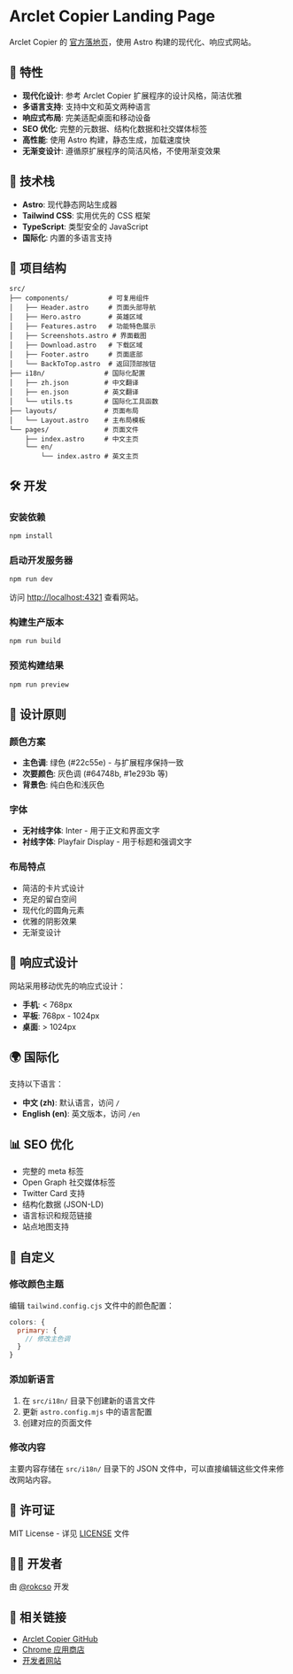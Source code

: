 # Arclet Copier Landing Page

Arclet Copier 的 [官方落地页](https://arcletcopier.com)，使用 Astro 构建的现代化、响应式网站。

## 🌟 特性

- **现代化设计**: 参考 Arclet Copier 扩展程序的设计风格，简洁优雅
- **多语言支持**: 支持中文和英文两种语言
- **响应式布局**: 完美适配桌面和移动设备
- **SEO 优化**: 完整的元数据、结构化数据和社交媒体标签
- **高性能**: 使用 Astro 构建，静态生成，加载速度快
- **无渐变设计**: 遵循原扩展程序的简洁风格，不使用渐变效果

## 🚀 技术栈

- **Astro**: 现代静态网站生成器
- **Tailwind CSS**: 实用优先的 CSS 框架
- **TypeScript**: 类型安全的 JavaScript
- **国际化**: 内置的多语言支持

## 📁 项目结构

```
src/
├── components/          # 可复用组件
│   ├── Header.astro     # 页面头部导航
│   ├── Hero.astro       # 英雄区域
│   ├── Features.astro   # 功能特色展示
│   ├── Screenshots.astro # 界面截图
│   ├── Download.astro   # 下载区域
│   ├── Footer.astro     # 页面底部
│   └── BackToTop.astro  # 返回顶部按钮
├── i18n/               # 国际化配置
│   ├── zh.json         # 中文翻译
│   ├── en.json         # 英文翻译
│   └── utils.ts        # 国际化工具函数
├── layouts/            # 页面布局
│   └── Layout.astro    # 主布局模板
└── pages/              # 页面文件
    ├── index.astro     # 中文主页
    └── en/
        └── index.astro # 英文主页
```

## 🛠️ 开发

### 安装依赖

```bash
npm install
```

### 启动开发服务器

```bash
npm run dev
```

访问 [http://localhost:4321](http://localhost:4321) 查看网站。

### 构建生产版本

```bash
npm run build
```

### 预览构建结果

```bash
npm run preview
```

## 🎨 设计原则

### 颜色方案
- **主色调**: 绿色 (#22c55e) - 与扩展程序保持一致
- **次要颜色**: 灰色调 (#64748b, #1e293b 等)
- **背景色**: 纯白色和浅灰色

### 字体
- **无衬线字体**: Inter - 用于正文和界面文字
- **衬线字体**: Playfair Display - 用于标题和强调文字

### 布局特点
- 简洁的卡片式设计
- 充足的留白空间
- 现代化的圆角元素
- 优雅的阴影效果
- 无渐变设计

## 📱 响应式设计

网站采用移动优先的响应式设计：

- **手机**: < 768px
- **平板**: 768px - 1024px
- **桌面**: > 1024px

## 🌍 国际化

支持以下语言：

- **中文 (zh)**: 默认语言，访问 `/`
- **English (en)**: 英文版本，访问 `/en`

## 📊 SEO 优化

- 完整的 meta 标签
- Open Graph 社交媒体标签
- Twitter Card 支持
- 结构化数据 (JSON-LD)
- 语言标识和规范链接
- 站点地图支持

## 🔧 自定义

### 修改颜色主题

编辑 `tailwind.config.cjs` 文件中的颜色配置：

```javascript
colors: {
  primary: {
    // 修改主色调
  }
}
```

### 添加新语言

1. 在 `src/i18n/` 目录下创建新的语言文件
2. 更新 `astro.config.mjs` 中的语言配置
3. 创建对应的页面文件

### 修改内容

主要内容存储在 `src/i18n/` 目录下的 JSON 文件中，可以直接编辑这些文件来修改网站内容。

## 📄 许可证

MIT License - 详见 [LICENSE](LICENSE) 文件

## 👨‍💻 开发者

由 [@rokcso](https://github.com/rokcso) 开发

## 🔗 相关链接

- [Arclet Copier GitHub](https://github.com/rokcso/arclet-copier)
- [Chrome 应用商店](https://chrome.google.com/webstore/category/extensions)
- [开发者网站](https://rokcso.com)
